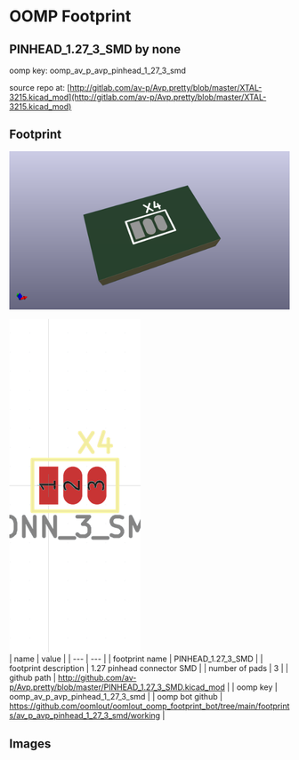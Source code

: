 # OOMP Footprint  
## PINHEAD_1.27_3_SMD  by none  
  
oomp key: oomp_av_p_avp_pinhead_1_27_3_smd  
  
source repo at: [http://gitlab.com/av-p/Avp.pretty/blob/master/XTAL-3215.kicad_mod](http://gitlab.com/av-p/Avp.pretty/blob/master/XTAL-3215.kicad_mod)  
## Footprint  
  
[![working_kicad_pcb_3d.png](working_kicad_pcb_3d_600.png)](working_kicad_pcb_3d.png)  
  
[![working.png](working_600.png)](working.png)  
| name | value | 
| --- | --- | 
| footprint name | PINHEAD_1.27_3_SMD | 
| footprint description | 1.27 pinhead connector SMD | 
| number of pads | 3 | 
| github path | http://github.com/av-p/Avp.pretty/blob/master/PINHEAD_1.27_3_SMD.kicad_mod | 
| oomp key | oomp_av_p_avp_pinhead_1_27_3_smd | 
| oomp bot github | https://github.com/oomlout/oomlout_oomp_footprint_bot/tree/main/footprints/av_p_avp_pinhead_1_27_3_smd/working | 
## Images  
